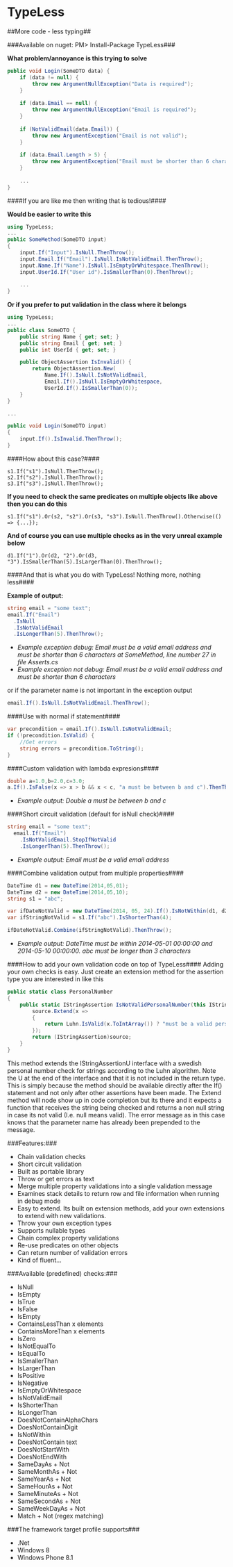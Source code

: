 TypeLess 
=========
##More code - less typing##

###Available on nuget: PM> Install-Package TypeLess###

**What problem/annoyance is this trying to solve**
``` c#
public void Login(SomeDTO data) {
    if (data != null) {
        throw new ArgumentNullException("Data is required");
    }
    
    if (data.Email == null) {
        throw new ArgumentNullException("Email is required");
    }
    
    if (NotValidEmail(data.Email)) {
        throw new ArgumentException("Email is not valid");
    }
    
    if (data.Email.Length > 5) {
        throw new ArgumentException("Email must be shorter than 6 characters")
    }
    
    ...
}
```

####If you are like me then writing that is tedious!####

**Would be easier to write this**
``` c#
using TypeLess;
...
public SomeMethod(SomeDTO input)
{
    input.If("Input").IsNull.ThenThrow();
    input.Email.If("Email").IsNull.IsNotValidEmail.ThenThrow();
    input.Name.If("Name").IsNull.IsEmptyOrWhitespace.ThenThrow();
    input.UserId.If("User id").IsSmallerThan(0).ThenThrow();
    
    ...
}
```

**Or if you prefer to put validation in the class where it belongs**
``` c#
using TypeLess;
...
public class SomeDTO {
    public string Name { get; set; }
    public string Email { get; set; }
    public int UserId { get; set; }

    public ObjectAssertion IsInvalid() {
        return ObjectAssertion.New(
            Name.If().IsNull.IsNotValidEmail,
            Email.If().IsNull.IsEmptyOrWhitespace,
            UserId.If().IsSmallerThan(0));
    }
}

...

public void Login(SomeDTO input)
{
    input.If().IsInvalid.ThenThrow();
}
```
####How about this case?####
```
s1.If("s1").IsNull.ThenThrow();
s2.If("s2").IsNull.ThenThrow();
s3.If("s3").IsNull.ThenThrow();
```
**If you need to check the same predicates on multiple objects like above then you can do this**
```
s1.If("s1").Or(s2, "s2").Or(s3, "s3").IsNull.ThenThrow().Otherwise(() => {...});
```
**And of course you can use multiple checks as in the very unreal example below**
```
d1.If("1").Or(d2, "2").Or(d3, "3").IsSmallerThan(5).IsLargerThan(0).ThenThrow();
```

####And that is what you do with TypeLess! Nothing more, nothing less####

**Example of output:**
``` c#
string email = "some text";
email.If("Email")
  .IsNull
  .IsNotValidEmail
  .IsLongerThan(5).ThenThrow();
```

- *Example exception debug: Email must be a valid email address and must be shorter than 6 characters at SomeMethod, line number 27 in file Asserts.cs*
- *Example exception not debug: Email must be a valid email address and must be shorter than 6 characters*

or if the parameter name is not important in the exception output
``` c#
email.If().IsNull.IsNotValidEmail.ThenThrow();
```
####Use with normal if statement####
``` c#
var precondition = email.If().IsNull.IsNotValidEmail;
if (!precondition.IsValid) {
    //Get errors
    string errors = precondition.ToString();
}
```
####Custom validation with lambda expresions####
``` c#
double a=1.0,b=2.0,c=3.0;
a.If().IsFalse(x => x > b && x < c, "a must be between b and c").ThenThrow();
```
- *Example output: Double a must be between b and c*

####Short circuit validation (default for isNull check)####
``` c#
string email = "some text";
  email.If("Email")
    .IsNotValidEmail.StopIfNotValid
    .IsLongerThan(5).ThenThrow();
```
- *Example output: Email must be a valid email address*

####Combine validation output from multiple properties####
``` c#
DateTime d1 = new DateTime(2014,05,01);
DateTime d2 = new DateTime(2014,05,10);
string s1 = "abc";

var ifDateNotValid = new DateTime(2014, 05, 24).If().IsNotWithin(d1, d2);
var ifStringNotValid = s1.If("abc").IsShorterThan(4);

ifDateNotValid.Combine(ifStringNotValid).ThenThrow();
```
- *Example output: DateTime must be within 2014-05-01 00:00:00 and 2014-05-10 00:00:00. abc must be longer than 3 characters*

####How to add your own validation code on top of TypeLess####
Adding your own checks is easy. Just create an extension method for the assertion type you are interested in like this
``` c#
public static class PersonalNumber
{
    public static IStringAssertion IsNotValidPersonalNumber(this IStringAssertionU source) {
        source.Extend(x =>
        {
            return Luhn.IsValid(x.ToIntArray()) ? "must be a valid personal number" : null;
        });
        return (IStringAssertion)source;
    }
}
```
This method extends the IStringAssertionU interface with a swedish personal number check for strings according to the
Luhn algorithm. Note the U at the end of the interface and that it is not included in the return type. This is simply because the method should be available directly after the If() statement and not only after other assertions have been made. The Extend method will node show up in code completion but its there and it expects a function that receives the string being checked and returns a non null string in case its not valid (I.e. null means valid). The error message as in this case knows that the parameter name has already been prepended to the message.


###Features:###
- Chain validation checks 
- Short circuit validation 
- Built as portable library
- Throw or get errors as text 
- Merge multiple property validations into a single validation message
- Examines stack details to return row and file information when running in debug mode
- Easy to extend. Its built on extension methods, add your own extensions to extend with new validations.
- Throw your own exception types
- Supports nullable types
- Chain complex property validations
- Re-use predicates on other objects
- Can return number of validation errors
- Kind of fluent...

###Available (predefined) checks:###
- IsNull
- IsEmpty
- IsTrue
- IsFalse
- IsEmpty
- ContainsLessThan x elements
- ContainsMoreThan x elements
- IsZero
- IsNotEqualTo
- IsEqualTo
- IsSmallerThan
- IsLargerThan
- IsPositive
- IsNegative
- IsEmptyOrWhitespace
- IsNotValidEmail
- IsShorterThan
- IsLongerThan
- DoesNotContainAlphaChars
- DoesNotContainDigit
- IsNotWithin 
- DoesNotContain text
- DoesNotStartWith
- DoesNotEndWith
- SameDayAs + Not
- SameMonthAs + Not
- SameYearAs + Not
- SameHourAs + Not
- SameMinuteAs + Not
- SameSecondAs + Not
- SameWeekDayAs + Not
- Match + Not (regex matching)

###The framework target profile supports###
- .Net
- Windows 8
- Windows Phone 8.1
